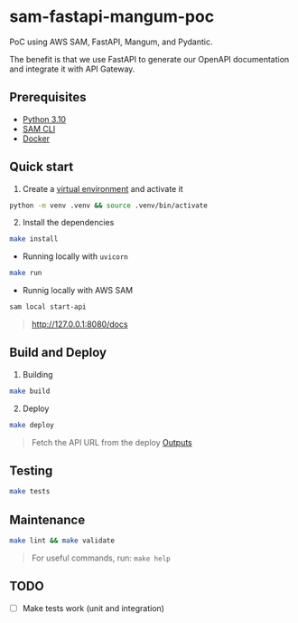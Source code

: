 # sam-fastapi-mangum-poc
PoC using AWS SAM, FastAPI, Mangum, and Pydantic.

The benefit is that we use FastAPI to generate our OpenAPI documentation and integrate it with API Gateway.


## Prerequisites
* [Python 3.10](https://www.python.org/downloads/)
* [SAM CLI](https://docs.aws.amazon.com/serverless-application-model/latest/developerguide/serverless-sam-cli-install.html)
* [Docker](https://hub.docker.com/search/?type=edition&offering=community)


## Quick start
1. Create a [virtual environment](https://docs.python.org/3.10/library/venv.html) and activate it
```bash
python -m venv .venv && source .venv/bin/activate
```

2. Install the dependencies
```bash
make install
```

* Running locally with `uvicorn`
```bash
make run
```

* Runnig locally with AWS SAM
```bash
sam local start-api
```

> http://127.0.0.1:8080/docs


## Build and Deploy
1. Building
```bash
make build
```
2. Deploy
```bash
make deploy
```
> Fetch the API URL from the deploy [Outputs](https://docs.aws.amazon.com/AWSCloudFormation/latest/UserGuide/outputs-section-structure.html)


## Testing
```bash
make tests
```

## Maintenance
```bash
make lint && make validate
```

> For useful commands, run: `make help`


## TODO
* [ ] Make tests work (unit and integration)
